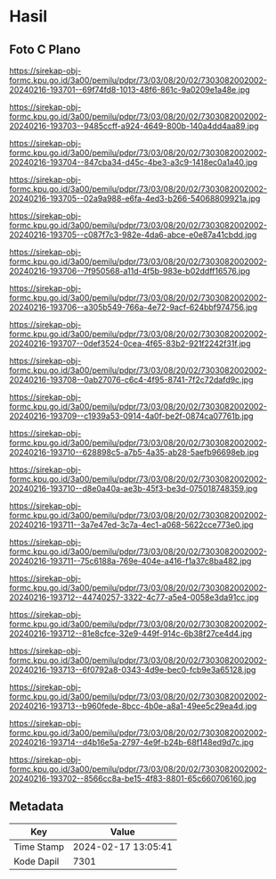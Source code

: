 # Hasil

## Foto C Plano

https://sirekap-obj-formc.kpu.go.id/3a00/pemilu/pdpr/73/03/08/20/02/7303082002002-20240216-193701--69f74fd8-1013-48f6-861c-9a0209e1a48e.jpg

https://sirekap-obj-formc.kpu.go.id/3a00/pemilu/pdpr/73/03/08/20/02/7303082002002-20240216-193703--9485ccff-a924-4649-800b-140a4dd4aa89.jpg

https://sirekap-obj-formc.kpu.go.id/3a00/pemilu/pdpr/73/03/08/20/02/7303082002002-20240216-193704--847cba34-d45c-4be3-a3c9-1418ec0a1a40.jpg

https://sirekap-obj-formc.kpu.go.id/3a00/pemilu/pdpr/73/03/08/20/02/7303082002002-20240216-193705--02a9a988-e6fa-4ed3-b266-54068809921a.jpg

https://sirekap-obj-formc.kpu.go.id/3a00/pemilu/pdpr/73/03/08/20/02/7303082002002-20240216-193705--c087f7c3-982e-4da6-abce-e0e87a41cbdd.jpg

https://sirekap-obj-formc.kpu.go.id/3a00/pemilu/pdpr/73/03/08/20/02/7303082002002-20240216-193706--7f950568-a11d-4f5b-983e-b02ddff16576.jpg

https://sirekap-obj-formc.kpu.go.id/3a00/pemilu/pdpr/73/03/08/20/02/7303082002002-20240216-193706--a305b549-766a-4e72-9acf-624bbf974756.jpg

https://sirekap-obj-formc.kpu.go.id/3a00/pemilu/pdpr/73/03/08/20/02/7303082002002-20240216-193707--0def3524-0cea-4f65-83b2-921f2242f31f.jpg

https://sirekap-obj-formc.kpu.go.id/3a00/pemilu/pdpr/73/03/08/20/02/7303082002002-20240216-193708--0ab27076-c6c4-4f95-8741-7f2c72dafd9c.jpg

https://sirekap-obj-formc.kpu.go.id/3a00/pemilu/pdpr/73/03/08/20/02/7303082002002-20240216-193709--c1939a53-0914-4a0f-be2f-0874ca07761b.jpg

https://sirekap-obj-formc.kpu.go.id/3a00/pemilu/pdpr/73/03/08/20/02/7303082002002-20240216-193710--628898c5-a7b5-4a35-ab28-5aefb96698eb.jpg

https://sirekap-obj-formc.kpu.go.id/3a00/pemilu/pdpr/73/03/08/20/02/7303082002002-20240216-193710--d8e0a40a-ae3b-45f3-be3d-075018748359.jpg

https://sirekap-obj-formc.kpu.go.id/3a00/pemilu/pdpr/73/03/08/20/02/7303082002002-20240216-193711--3a7e47ed-3c7a-4ec1-a068-5622cce773e0.jpg

https://sirekap-obj-formc.kpu.go.id/3a00/pemilu/pdpr/73/03/08/20/02/7303082002002-20240216-193711--75c6188a-769e-404e-a416-f1a37c8ba482.jpg

https://sirekap-obj-formc.kpu.go.id/3a00/pemilu/pdpr/73/03/08/20/02/7303082002002-20240216-193712--44740257-3322-4c77-a5e4-0058e3da91cc.jpg

https://sirekap-obj-formc.kpu.go.id/3a00/pemilu/pdpr/73/03/08/20/02/7303082002002-20240216-193712--81e8cfce-32e9-449f-914c-6b38f27ce4d4.jpg

https://sirekap-obj-formc.kpu.go.id/3a00/pemilu/pdpr/73/03/08/20/02/7303082002002-20240216-193713--6f0792a8-0343-4d9e-bec0-fcb9e3a65128.jpg

https://sirekap-obj-formc.kpu.go.id/3a00/pemilu/pdpr/73/03/08/20/02/7303082002002-20240216-193713--b960fede-8bcc-4b0e-a8a1-49ee5c29ea4d.jpg

https://sirekap-obj-formc.kpu.go.id/3a00/pemilu/pdpr/73/03/08/20/02/7303082002002-20240216-193714--d4b16e5a-2797-4e9f-b24b-68f148ed9d7c.jpg

https://sirekap-obj-formc.kpu.go.id/3a00/pemilu/pdpr/73/03/08/20/02/7303082002002-20240216-193702--8566cc8a-be15-4f83-8801-65c660706160.jpg


## Metadata

| Key        | Value               |
| ---------- | ------------------- |
| Time Stamp | 2024-02-17 13:05:41 |
| Kode Dapil | 7301                |



